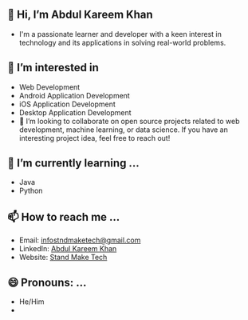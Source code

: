 ## 👋 Hi, I’m Abdul Kareem Khan
- I'm a passionate learner and developer with a keen interest in technology and its applications in solving real-world problems.

## 👀 I’m interested in
- Web Development
- Android Application Development
- iOS Application Development
- Desktop Application Development
- 💞️ I’m looking to collaborate on open source projects related to web development, machine learning, or data science. If you have an interesting project idea, feel free to reach out!

## 🌱 I’m currently learning ...
- Java
- Python

## 📫 How to reach me ...
- Email: infostndmaketech@gmail.com
- LinkedIn: [Abdul Kareem Khan](https://www.linkedin.com/in/abdul-kareem-khan-b22ab12b4/)
- Website: [Stand Make Tech](https://maketech.in/)

## 😄 Pronouns: ...
- He/Him
- 
